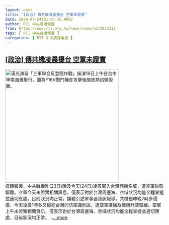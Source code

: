 ```yaml
---
layout: post
title: "[政治] 傳共機凌晨擾台 空軍未證實"
date: 2020-07-24T01:07:36.000Z
author: RTI 中央廣播電臺
from: https://www.rti.org.tw/news/view/id/2073312
tags: [ RTI 中央廣播電臺 ]
categories: [ RTI 中央廣播電臺 ]
---
```

<!--1595552856000-->
[[政治] 傳共機凌晨擾台 空軍未證實](https://www.rti.org.tw/news/view/id/2073312)
------

<div>
<img src="https://static.rti.org.tw/assets/thumbnails/2020/07/16/20200716000030M.jpg" width="360" alt="漢光演習「三軍聯合反登陸作戰」操演16日上午在台中甲南海灘舉行，圖為F16V戰鬥機在攻擊後施放熱焰彈脫離。" title="漢光演習「三軍聯合反登陸作戰」操演16日上午在台中甲南海灘舉行，圖為F16V戰鬥機在攻擊後施放熱焰彈脫離。"><br>媒體報導，中共戰機昨(23日)晚及今天(24日)凌晨闖入台灣西南空域，遭空軍強勢驅離。空軍今天未證實相關訊息，僅表示對於台灣周邊海、空域狀況均能全程掌握並適切應處，目前狀況均正常。媒體引述軍事迷資訊報導，共機繼昨晚7時多侵擾，今天凌晨1時多又侵犯台灣的防空識別區，遭空軍廣播及戰機升空驅離。空軍上午未證實相關資訊，僅表示對於台灣周邊海、空域狀況均能全程掌握並適切應處，目前狀況均正常。...<a target="_blank" href="https://www.rti.org.tw/news/view/id/2073312">...more</a>
</div>
